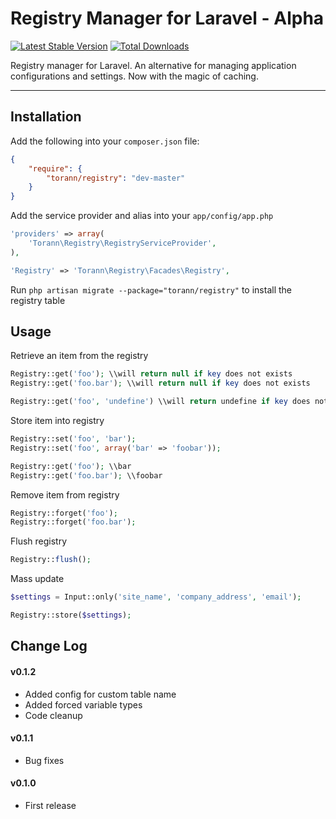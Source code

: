 # Registry Manager for Laravel - Alpha

[![Latest Stable Version](https://poser.pugx.org/torann/registry/v/stable.png)](https://packagist.org/packages/torann/registry) [![Total Downloads](https://poser.pugx.org/torann/registry/downloads.png)](https://packagist.org/packages/torann/registry)

Registry manager for Laravel. An alternative for managing application configurations and settings. Now with the magic of caching.

----------

## Installation

Add the following into your `composer.json` file:

```json
{
    "require": {
        "torann/registry": "dev-master"
    }
}
```

Add the service provider and alias into your `app/config/app.php`

```php
'providers' => array(
    'Torann\Registry\RegistryServiceProvider',
),

'Registry' => 'Torann\Registry\Facades\Registry',
```

Run `php artisan migrate --package="torann/registry"` to install the registry table

## Usage

Retrieve an item from the registry

```php
Registry::get('foo'); \\will return null if key does not exists
Registry::get('foo.bar'); \\will return null if key does not exists

Registry::get('foo', 'undefine') \\will return undefine if key does not exists
```

Store item into registry

```php
Registry::set('foo', 'bar');
Registry::set('foo', array('bar' => 'foobar'));

Registry::get('foo'); \\bar
Registry::get('foo.bar'); \\foobar
```

Remove item from registry

```php
Registry::forget('foo');
Registry::forget('foo.bar');
```

Flush registry

```php
Registry::flush();
```

Mass update

```php
$settings = Input::only('site_name', 'company_address', 'email');

Registry::store($settings);
```

## Change Log

#### v0.1.2

- Added config for custom table name
- Added forced variable types 
- Code cleanup

#### v0.1.1

- Bug fixes

#### v0.1.0

- First release